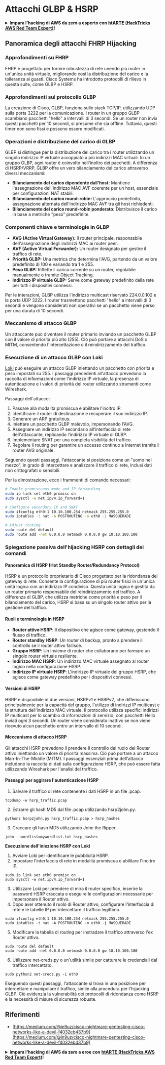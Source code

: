 # Attacchi GLBP & HSRP

<details>

<summary><strong>Impara l'hacking di AWS da zero a esperto con</strong> <a href="https://training.hacktricks.xyz/courses/arte"><strong>htARTE (HackTricks AWS Red Team Expert)</strong></a><strong>!</strong></summary>

Altri modi per supportare HackTricks:

* Se vuoi vedere la tua **azienda pubblicizzata su HackTricks** o **scaricare HackTricks in PDF** controlla i [**PACCHETTI DI ABBONAMENTO**](https://github.com/sponsors/carlospolop)!
* Ottieni il [**merchandising ufficiale di PEASS & HackTricks**](https://peass.creator-spring.com)
* Scopri [**The PEASS Family**](https://opensea.io/collection/the-peass-family), la nostra collezione di [**NFT esclusivi**](https://opensea.io/collection/the-peass-family)
* **Unisciti al** 💬 [**gruppo Discord**](https://discord.gg/hRep4RUj7f) o al [**gruppo Telegram**](https://t.me/peass) o **seguici** su **Twitter** 🐦 [**@hacktricks_live**](https://twitter.com/hacktricks_live)**.**
* **Condividi i tuoi trucchi di hacking inviando PR ai repository GitHub di** [**HackTricks**](https://github.com/carlospolop/hacktricks) e [**HackTricks Cloud**](https://github.com/carlospolop/hacktricks-cloud).

</details>


## Panoramica degli attacchi FHRP Hijacking

### Approfondimenti su FHRP
FHRP è progettato per fornire robustezza di rete unendo più router in un'unica unità virtuale, migliorando così la distribuzione del carico e la tolleranza ai guasti. Cisco Systems ha introdotto protocolli di rilievo in questa suite, come GLBP e HSRP.

### Approfondimenti sul protocollo GLBP
La creazione di Cisco, GLBP, funziona sullo stack TCP/IP, utilizzando UDP sulla porta 3222 per la comunicazione. I router in un gruppo GLBP scambiano pacchetti "hello" a intervalli di 3 secondi. Se un router non invia questi pacchetti per 10 secondi, si presume che sia offline. Tuttavia, questi timer non sono fissi e possono essere modificati.

### Operazioni e distribuzione del carico di GLBP
GLBP si distingue per la distribuzione del carico tra i router utilizzando un singolo indirizzo IP virtuale accoppiato a più indirizzi MAC virtuali. In un gruppo GLBP, ogni router è coinvolto nell'inoltro dei pacchetti. A differenza di HSRP/VRRP, GLBP offre un vero bilanciamento del carico attraverso diversi meccanismi:

- **Bilanciamento del carico dipendente dall'host:** Mantiene l'assegnazione dell'indirizzo MAC AVF coerente per un host, essenziale per configurazioni NAT stabili.
- **Bilanciamento del carico round-robin:** L'approccio predefinito, assegnazione alternata dell'indirizzo MAC AVF tra gli host richiedenti.
- **Bilanciamento del carico round-robin ponderato:** Distribuisce il carico in base a metriche "peso" predefinite.

### Componenti chiave e terminologie in GLBP
- **AVG (Active Virtual Gateway):** Il router principale, responsabile dell'assegnazione degli indirizzi MAC ai router peer.
- **AVF (Active Virtual Forwarder):** Un router designato per gestire il traffico di rete.
- **Priorità GLBP:** Una metrica che determina l'AVG, partendo da un valore predefinito di 100 e variando tra 1 e 255.
- **Peso GLBP:** Riflette il carico corrente su un router, regolabile manualmente o tramite Object Tracking.
- **Indirizzo IP virtuale GLBP:** Serve come gateway predefinito della rete per tutti i dispositivi connessi.

Per le interazioni, GLBP utilizza l'indirizzo multicast riservato 224.0.0.102 e la porta UDP 3222. I router trasmettono pacchetti "hello" a intervalli di 3 secondi e vengono considerati non operativi se un pacchetto viene perso per una durata di 10 secondi.

### Meccanismo di attacco GLBP
Un attaccante può diventare il router primario inviando un pacchetto GLBP con il valore di priorità più alto (255). Ciò può portare a attacchi DoS o MITM, consentendo l'intercettazione o il reindirizzamento del traffico.

### Esecuzione di un attacco GLBP con Loki
[Loki](https://github.com/raizo62/loki_on_kali) può eseguire un attacco GLBP iniettando un pacchetto con priorità e peso impostati su 255. I passaggi precedenti all'attacco prevedono la raccolta di informazioni come l'indirizzo IP virtuale, la presenza di autenticazione e i valori di priorità del router utilizzando strumenti come Wireshark.

Passaggi dell'attacco:
1. Passare alla modalità promiscua e abilitare l'inoltro IP.
2. Identificare il router di destinazione e recuperare il suo indirizzo IP.
3. Generare un ARP gratuitous.
4. Iniettare un pacchetto GLBP malevolo, impersonando l'AVG.
5. Assegnare un indirizzo IP secondario all'interfaccia di rete dell'attaccante, replicando l'indirizzo IP virtuale di GLBP.
6. Implementare SNAT per una completa visibilità del traffico.
7. Regolare il routing per garantire un accesso continuo a Internet tramite il router AVG originale.

Seguendo questi passaggi, l'attaccante si posiziona come un "uomo nel mezzo", in grado di intercettare e analizzare il traffico di rete, inclusi dati non crittografati o sensibili.

Per la dimostrazione, ecco i frammenti di comando necessari:
```bash
# Enable promiscuous mode and IP forwarding
sudo ip link set eth0 promisc on
sudo sysctl -w net.ipv4.ip_forward=1

# Configure secondary IP and SNAT
sudo ifconfig eth0:1 10.10.100.254 netmask 255.255.255.0
sudo iptables -t nat -A POSTROUTING -o eth0 -j MASQUERADE

# Adjust routing
sudo route del default
sudo route add -net 0.0.0.0 netmask 0.0.0.0 gw 10.10.100.100
```
### Spiegazione passiva dell'hijacking HSRP con dettagli dei comandi

#### Panoramica di HSRP (Hot Standby Router/Redundancy Protocol)
HSRP è un protocollo proprietario di Cisco progettato per la ridondanza del gateway di rete. Consente la configurazione di più router fisici in un'unica unità logica con un indirizzo IP condiviso. Questa unità logica è gestita da un router primario responsabile del reindirizzamento del traffico. A differenza di GLBP, che utilizza metriche come priorità e peso per il bilanciamento del carico, HSRP si basa su un singolo router attivo per la gestione del traffico.

#### Ruoli e terminologia in HSRP
- **Router attivo HSRP**: Il dispositivo che agisce come gateway, gestendo il flusso di traffico.
- **Router standby HSRP**: Un router di backup, pronto a prendere il controllo se il router attivo fallisce.
- **Gruppo HSRP**: Un insieme di router che collaborano per formare un singolo router virtuale resiliente.
- **Indirizzo MAC HSRP**: Un indirizzo MAC virtuale assegnato al router logico nella configurazione HSRP.
- **Indirizzo IP virtuale HSRP**: L'indirizzo IP virtuale del gruppo HSRP, che agisce come gateway predefinito per i dispositivi connessi.

#### Versioni di HSRP
HSRP è disponibile in due versioni, HSRPv1 e HSRPv2, che differiscono principalmente per la capacità del gruppo, l'utilizzo di indirizzi IP multicast e la struttura dell'indirizzo MAC virtuale. Il protocollo utilizza specifici indirizzi IP multicast per lo scambio di informazioni di servizio, con pacchetti Hello inviati ogni 3 secondi. Un router viene considerato inattivo se non viene ricevuto alcun pacchetto entro un intervallo di 10 secondi.

#### Meccanismo di attacco HSRP
Gli attacchi HSRP prevedono il prendere il controllo del ruolo del Router attivo iniettando un valore di priorità massima. Ciò può portare a un attacco Man-In-The-Middle (MITM). I passaggi essenziali prima dell'attacco includono la raccolta di dati sulla configurazione HSRP, che può essere fatta utilizzando Wireshark per l'analisi del traffico.

#### Passaggi per aggirare l'autenticazione HSRP
1. Salvare il traffico di rete contenente i dati HSRP in un file .pcap.
```shell
tcpdump -w hsrp_traffic.pcap
```
2. Estrarre gli hash MD5 dal file .pcap utilizzando hsrp2john.py.
```shell
python2 hsrp2john.py hsrp_traffic.pcap > hsrp_hashes
```
3. Craccare gli hash MD5 utilizzando John the Ripper.
```shell
john --wordlist=mywordlist.txt hsrp_hashes
```

**Esecuzione dell'iniezione HSRP con Loki**

1. Avviare Loki per identificare le pubblicità HSRP.
2. Impostare l'interfaccia di rete in modalità promiscua e abilitare l'inoltro IP.
```shell
sudo ip link set eth0 promisc on
sudo sysctl -w net.ipv4.ip_forward=1
```
3. Utilizzare Loki per prendere di mira il router specifico, inserire la password HSRP craccata e eseguire le configurazioni necessarie per impersonare il Router attivo.
4. Dopo aver ottenuto il ruolo di Router attivo, configurare l'interfaccia di rete e le tabelle IP per intercettare il traffico legittimo.
```shell
sudo ifconfig eth0:1 10.10.100.254 netmask 255.255.255.0
sudo iptables -t nat -A POSTROUTING -o eth0 -j MASQUERADE
```
5. Modificare la tabella di routing per instradare il traffico attraverso l'ex Router attivo.
```shell
sudo route del default
sudo route add -net 0.0.0.0 netmask 0.0.0.0 gw 10.10.100.100
```
6. Utilizzare net-creds.py o un'utilità simile per catturare le credenziali dal traffico intercettato.
```shell
sudo python2 net-creds.py -i eth0
```

Eseguendo questi passaggi, l'attaccante si trova in una posizione per intercettare e manipolare il traffico, simile alla procedura per l'hijacking GLBP. Ciò evidenzia la vulnerabilità dei protocolli di ridondanza come HSRP e la necessità di misure di sicurezza robuste.


## Riferimenti
- [https://medium.com/@in9uz/cisco-nightmare-pentesting-cisco-networks-like-a-devil-f4032eb437b9](https://medium.com/@in9uz/cisco-nightmare-pentesting-cisco-networks-like-a-devil-f4032eb437b9)


<details>

<summary><strong>Impara l'hacking di AWS da zero a eroe con</strong> <a href="https://training.hacktricks.xyz/courses/arte"><strong>htARTE (HackTricks AWS Red Team Expert)</strong></a><strong>!</strong></summary>

Altri modi per supportare HackTricks:

* Se vuoi vedere la tua **azienda pubblicizzata in HackTricks** o **scaricare HackTricks in PDF** Controlla i [**PACCHETTI DI ABBONAMENTO**](https://github.com/sponsors/carlospolop)!
* Ottieni il [**merchandising ufficiale di PEASS & HackTricks**](https://peass.creator-spring.com)
* Scopri [**The PEASS Family**](https://opensea.io/collection/the-peass-family), la nostra collezione di esclusive [**NFT**](https://opensea.io/collection/the-peass-family)
* **Unisciti al** 💬 [**gruppo Discord**](https://discord.gg/hRep4RUj7f) o al [**gruppo telegram**](https://t.me/peass) o **seguici** su **Twitter** 🐦 [**@hacktricks_live**](https://twitter.com/hacktricks_live)**.**
* **Condividi i tuoi trucchi di hacking inviando PR a** [**HackTricks**](https://github.com/carlospolop/hacktricks) e [**HackTricks Cloud**](https://github.com/carlospolop/hacktricks-cloud) github repos.

</details>

